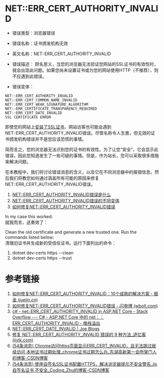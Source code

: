 # NET::ERR_CERT_AUTHORITY_INVALID

- 错误类型：浏览器错误

- 错误名称：证书颁发机构无效

- 英文名称：NET::ERR_CERT_AUTHORITY_INVALID

- 错误描述：
	顾名思义，当您的浏览器无法验证您网站的SSL证书的有效性时，就会出现此问题。如果您尚未设置证书或为您的网站使用HTTP（不推荐），则不应遇到此错误。

- 错误变体：
```
NET::ERR_CERT_AUTHORITY_INVALID
NET::ERR_CERT_COMMON_NAME_INVALID
NET::ERR_CERT_WEAK_SIGNATURE_ALGORITHM
NET::ERR_CERTIFICATE_TRANSPARENCY_REQUIRED
NET::ERR_CERT_DATE_INVALID
SSL CERTIFICATE ERROR
```

即使您的网站上[安装了SSL证书](https://www.wbolt.com/how-to-install-ssl-certificate.html)，网站访客也可能会遇到NET::ERR_CERT_AUTHORITY_INVALID错误。尽管名称令人生畏，但无效的证书颁发机构错误并不是您应该恐慌的事情。

简而言之，您的浏览器无法识别您的证书的有效性。为了让您“安全”，它会显示此错误，因此您知道发生了一些可疑的事情。但是，作为站长，您可以采取很多措施来解决问题。

在本教程中，我们将讨论错误消息的含义，以及它在不同浏览器中的报错信息。然后我们将教您如何通过涵盖所有可能的原因来修复NET::ERR_CERT_AUTHORITY_INVALID错误。

1. [NET::ERR_CERT_AUTHORITY_INVALID错误是什么](https://www.wbolt.com/neterr-cert-authority-invalid.html#what-the-neterr_cert_authority_invalid-error-is)
2. [NET::ERR_CERT_AUTHORITY_INVALID错误的不同变体](https://www.wbolt.com/neterr-cert-authority-invalid.html#neterr_cert_authority_invalid-error-variations)
3. [如何修复NET::ERR_CERT_AUTHORITY_INVALID错误](https://www.wbolt.com/neterr-cert-authority-invalid.html#how-to-fix-the-neterr_cert_authority_invalid-error-9-methods)


  
In my case this worked:  
就我而言，这奏效了：

Clean the old certificate and generate a new trusted one. Run the commands listed below:  
清理旧证书并生成新的受信任证书。运行下面列出的命令：

1. dotnet dev-certs https --clean  
2. dotnet dev-certs https --trust 


# 参考链接
1. [如何修复NET::ERR_CERT_AUTHORITY_INVALID：10个成熟的解决方案 - 掘金 (juejin.cn)](https://juejin.cn/post/7130590833715183624?searchId=20230801091937F8A8B15248867E3EDA1F)
2. [如何修复NET::ERR_CERT_AUTHORITY_INVALID错误 - 闪电博 (wbolt.com)](https://www.wbolt.com/neterr-cert-authority-invalid.html)
3. [c# - net::ERR_CERT_AUTHORITY_INVALID in ASP.NET Core - Stack Overflow --- C# - ASP.NET Core 中的 net：：ERR_CERT_AUTHORITY_INVALID - 堆栈溢出](https://stackoverflow.com/questions/63796566/neterr-cert-authority-invalid-in-asp-net-core)
4. [NET::ERR_CERT_DATE_INVALID | Joe Blogs](https://joeblogs.technology/2021/11/neterr_cert_date_invalid/)
5. [修复 NET::ERR_CERT_AUTHORITY_INVALID 错误的 9 种方法_迹忆客 (jiyik.com)](https://www.jiyik.com/tm/xwzj/network_551.html)
6. [(54条消息) Chrome访问https页面显示ERR_CERT_INVALID，且无法跳过继续访问 本地证书过期处理_chrome证书过期怎么办_东湖高新第一会所掌门人的博客-CSDN博客](https://blog.csdn.net/qq_42359718/article/details/109033560)
7. [(54条消息) 使用自签名SSL证书配置HTTPS，解决浏览器提示不安全警告_iis 自签名证书 不安全_Coding_Zhu的博客-CSDN博客](https://blog.csdn.net/Coding_Zhu/article/details/70262677)